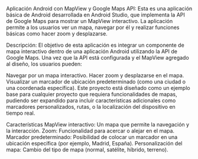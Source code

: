 Aplicación Android con MapView y Google Maps API:
Esta es una aplicación básica de Android desarrollada en Android Studio, que implementa la API de Google Maps para mostrar un MapView interactivo. La aplicación permite a los usuarios ver un mapa, navegar por él y realizar funciones básicas como hacer zoom y desplazarse.

Descripción:
El objetivo de esta aplicación es integrar un componente de mapa interactivo dentro de una aplicación Android utilizando la API de Google Maps. Una vez que la API está configurada y el MapView agregado al diseño, los usuarios pueden:

Navegar por un mapa interactivo.
Hacer zoom y desplazarse en el mapa.
Visualizar un marcador de ubicación predeterminado (como una ciudad o una coordenada específica).
Este proyecto está diseñado como un ejemplo base para cualquier proyecto que requiera funcionalidades de mapas, pudiendo ser expandido para incluir características adicionales como marcadores personalizados, rutas, o la localización del dispositivo en tiempo real.

Características
MapView interactivo: Un mapa que permite la navegación y la interacción.
Zoom: Funcionalidad para acercar o alejar en el mapa.
Marcador predeterminado: Posibilidad de colocar un marcador en una ubicación específica (por ejemplo, Madrid, España).
Personalización del mapa: Cambio del tipo de mapa (normal, satélite, híbrido, terreno).
